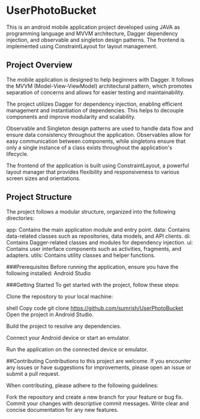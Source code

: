 # UserPhotoBucket

This is an android mobile application project developed using JAVA as programming language and MVVM architecture, Dagger dependency injection, and observable and singleton design patterns. The frontend is implemented using ConstraintLayout for layout management.

## Project Overview
The mobile application is designed to help beginners with Dagger. It follows the MVVM (Model-View-ViewModel) architectural pattern, which promotes separation of concerns and allows for easier testing and maintainability.

The project utilizes Dagger for dependency injection, enabling efficient management and instantiation of dependencies. This helps to decouple components and improve modularity and scalability.

Observable and Singleton design patterns are used to handle data flow and ensure data consistency throughout the application. Observables allow for easy communication between components, while singletons ensure that only a single instance of a class exists throughout the application's lifecycle.

The frontend of the application is built using ConstraintLayout, a powerful layout manager that provides flexibility and responsiveness to various screen sizes and orientations.

## Project Structure
The project follows a modular structure, organized into the following directories:

app: Contains the main application module and entry point.
data: Contains data-related classes such as repositories, data models, and API clients.
di: Contains Dagger-related classes and modules for dependency injection.
ui: Contains user interface components such as activities, fragments, and adapters.
utils: Contains utility classes and helper functions.

###Prerequisites
Before running the application, ensure you have the following installed:
Android Studio 

###Getting Started
To get started with the project, follow these steps:

Clone the repository to your local machine:

shell
Copy code
git clone https://github.com/sumrish/UserPhotoBucket
Open the project in Android Studio.

Build the project to resolve any dependencies.

Connect your Android device or start an emulator.

Run the application on the connected device or emulator.

##Contributing
Contributions to this project are welcome. If you encounter any issues or have suggestions for improvements, please open an issue or submit a pull request.

When contributing, please adhere to the following guidelines:

Fork the repository and create a new branch for your feature or bug fix.
Commit your changes with descriptive commit messages.
Write clear and concise documentation for any new features.
